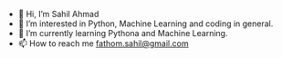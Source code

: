 - 👋 Hi, I’m Sahil Ahmad
- 👀 I’m interested in Python, Machine Learning and coding in general.
- 🌱 I’m currently learning Pythona and Machine Learning.
- 📫 How to reach me fathom.sahil@gmail.com

<!---
Sahil2850/Sahil2850 is a ✨ special ✨ repository because its `README.md` (this file) appears on your GitHub profile.
You can click the Preview link to take a look at your changes.
--->
